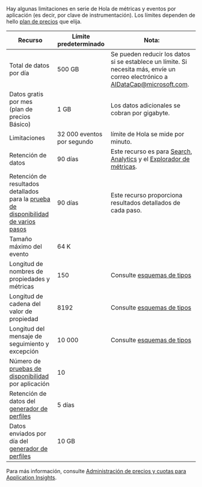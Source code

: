 Hay algunas limitaciones en serie de Hola de métricas y eventos por aplicación (es decir, por clave de instrumentación). Los límites dependen de hello [plan de precios](https://azure.microsoft.com/pricing/details/application-insights/) que elija.

| **Recurso** | **Límite predeterminado** | **Nota:**
| --- | --- | --- |
| Total de datos por día | 500 GB | Se pueden reducir los datos si se establece un límite. Si necesita más, envíe un correo electrónico a AIDataCap@microsoft.com.
| Datos gratis por mes<br/> (plan de precios Básico) | 1 GB | Los datos adicionales se cobran por gigabyte.
| Limitaciones | 32 000 eventos por segundo | límite de Hola se mide por minuto.
| Retención de datos | 90 días | Este recurso es para [Search](../articles/application-insights/app-insights-diagnostic-search.md), [Analytics](../articles/application-insights/app-insights-analytics.md) y el [Explorador de métricas](../articles/application-insights/app-insights-metrics-explorer.md).
| Retención de resultados detallados para la [prueba de disponibilidad de varios pasos](../articles/application-insights/app-insights-monitor-web-app-availability.md#multi-step-web-tests) | 90 días | Este recurso proporciona resultados detallados de cada paso.
| Tamaño máximo del evento | 64 K | 
| Longitud de nombres de propiedades y métricas | 150 | Consulte [esquemas de tipos](https://github.com/Microsoft/ApplicationInsights-Home/blob/master/EndpointSpecs/Schemas/Docs/)
| Longitud de cadena del valor de propiedad | 8192 | Consulte [esquemas de tipos](https://github.com/Microsoft/ApplicationInsights-Home/blob/master/EndpointSpecs/Schemas/Docs/)
| Longitud del mensaje de seguimiento y excepción | 10 000 | Consulte [esquemas de tipos](https://github.com/Microsoft/ApplicationInsights-Home/blob/master/EndpointSpecs/Schemas/Docs/)
| Número de [pruebas de disponibilidad](../articles/application-insights/app-insights-monitor-web-app-availability.md) por aplicación  | 10 |
| Retención de datos del [generador de perfiles](../articles/application-insights/app-insights-profiler.md) | 5 días |
| Datos enviados por día del [generador de perfiles](../articles/application-insights/app-insights-profiler.md) | 10 GB |

Para más información, consulte [Administración de precios y cuotas para Application Insights](../articles/application-insights/app-insights-pricing.md).

